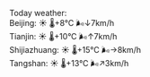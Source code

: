Today weather:  
Beijing: ☀️   🌡️+8°C 🌬️↓7km/h  
Tianjin: ☀️   🌡️+10°C 🌬️↑7km/h  
Shijiazhuang: ☀️   🌡️+15°C 🌬️→8km/h  
Tangshan: ☀️   🌡️+13°C 🌬️↗3km/h  
